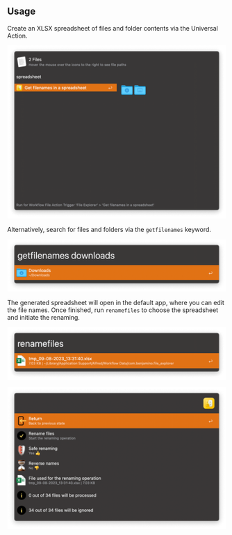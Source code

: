 ## Usage

Create an XLSX spreadsheet of files and folder contents via the Universal Action.

![Universal Action to create spreadsheet from files](images/ua.png)

Alternatively, search for files and folders via the `getfilenames` keyword.

![Searching files and folders with File Filter](images/getfilenames.png)

The generated spreadsheet will open in the default app, where you can edit the file names. Once finished, run `renamefiles` to choose the spreadsheet and initiate the renaming.

![Searching for spreadsheet](images/renamefiles.png)

![Showing spreadsheet actions](images/actions.png)

